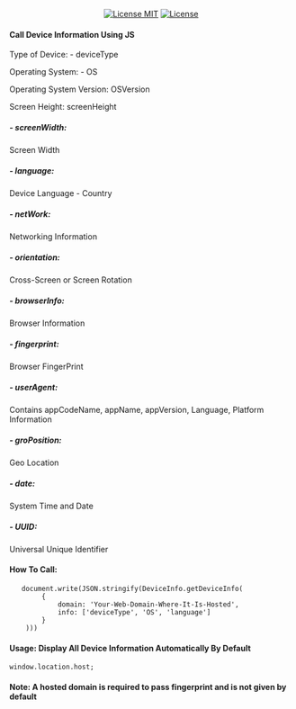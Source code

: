 <p align="center">
  <a href=""><img src="" alt="License MIT"></a>
    <a href="https://996.icu"><img src="https://img.shields.io/badge/link-996.icu-red.svg" alt="License"></a>
</p>

#### Call Device Information Using JS 

Type of Device:
    - deviceType

Operating System:
    - OS

Operating System Version:
    OSVersion

Screen Height:
    screenHeight 

##### - screenWidth: 
Screen Width
##### - language: 
Device Language - Country 
##### - netWork: 
Networking Information 
##### - orientation: 
Cross-Screen or Screen Rotation
##### - browserInfo: 
Browser Information
##### - fingerprint: 
Browser FingerPrint
##### - userAgent: 
Contains appCodeName, appName, appVersion, Language, Platform Information
##### - groPosition: 
Geo Location 
##### - date: 
System Time and Date 
##### - UUID: 
Universal Unique Identifier

#### How To Call:

 ```
    document.write(JSON.stringify(DeviceInfo.getDeviceInfo(
         {
             domain: 'Your-Web-Domain-Where-It-Is-Hosted',
             info: ['deviceType', 'OS', 'language']
         }
     )))
 ```

#### Usage: Display All Device Information Automatically By Default 

    window.location.host; 

#### Note: A hosted domain is required to pass fingerprint and is not given by default

 
